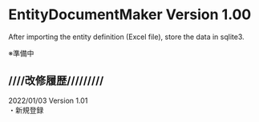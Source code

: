 # EntityDocumentMaker Version 1.00
After importing the entity definition (Excel file), store the data in sqlite3.

※準備中

## ////改修履歴/////////  
2022/01/03 Version 1.01  
・新規登録  
